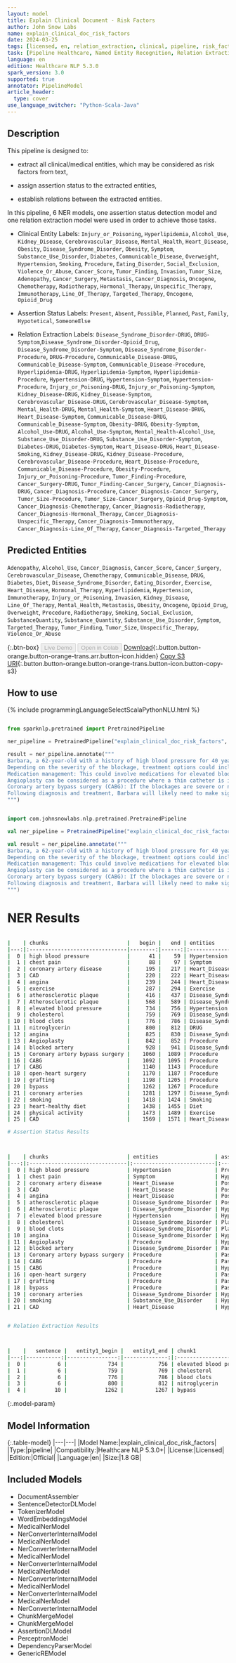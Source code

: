 ```yaml
---
layout: model
title: Explain Clinical Document - Risk Factors
author: John Snow Labs
name: explain_clinical_doc_risk_factors
date: 2024-03-25
tags: [licensed, en, relation_extraction, clinical, pipeline, risk_factors, ner, assertion]
task: [Pipeline Healthcare, Named Entity Recognition, Relation Extraction, Assertion Status]
language: en
edition: Healthcare NLP 5.3.0
spark_version: 3.0
supported: true
annotator: PipelineModel
article_header:
  type: cover
use_language_switcher: "Python-Scala-Java"
---
```


## Description

This pipeline is designed to:

- extract all clinical/medical entities, which may be considered as risk factors from text,

- assign assertion status to the extracted entities,

- establish relations between the extracted entities.

In this pipeline, 6 NER models, one assertion status detection model and one relation extraction model were used in order to achieve those tasks.

- Clinical Entity Labels: `Injury_or_Poisoning`, `Hyperlipidemia`, `Alcohol_Use`, `Kidney_Disease`,  `Cerebrovascular_Disease`, `Mental_Health`, `Heart_Disease`, `Obesity`, `Disease_Syndrome_Disorder`, `Obesity`, `Symptom`, `Substance_Use_Disorder`, `Diabetes`, `Communicable_Disease`, `Overweight`, `Hypertension`, `Smoking`, `Procedure`, `Eating_Disorder`, `Social_Exclusion`, `Violence_Or_Abuse`, `Cancer_Score`, `Tumor_Finding`, `Invasion`, `Tumor_Size`, `Adenopathy`, `Cancer_Surgery`, `Metastasis`, `Cancer_Diagnosis`, `Oncogene`, `Chemotherapy`, `Radiotherapy`, `Hormonal_Therapy`, `Unspecific_Therapy`, `Immunotherapy`, `Line_Of_Therapy`, `Targeted_Therapy`, `Oncogene`, `Opioid_Drug`

- Assertion Status Labels: `Present`, `Absent`, `Possible`, `Planned`, `Past`, `Family`, `Hypotetical`, `SomeoneElse`

- Relation Extraction Labels: `Disease_Syndrome_Disorder-DRUG`, `DRUG-Symptom`,`Disease_Syndrome_Disorder-Opioid_Drug`, `Disease_Syndrome_Disorder-Symptom`,  `Disease_Syndrome_Disorder-Procedure`, `DRUG-Procedure`, `Communicable_Disease-DRUG`, `Communicable_Disease-Symptom`,  `Communicable_Disease-Procedure`, `Hyperlipidemia-DRUG`, `Hyperlipidemia-Symptom`, `Hyperlipidemia-Procedure`, `Hypertension-DRUG`, `Hypertension-Symptom`, `Hypertension-Procedure`, `Injury_or_Poisoning-DRUG`, `Injury_or_Poisoning-Symptom`, `Kidney_Disease-DRUG`, `Kidney_Disease-Symptom`, `Cerebrovascular_Disease-DRUG`, `Cerebrovascular_Disease-Symptom`,  `Mental_Health-DRUG`, `Mental_Health-Symptom`, `Heart_Disease-DRUG`, `Heart_Disease-Symptom`, `Communicable_Disease-DRUG`, `Communicable_Disease-Symptom`, `Obesity-DRUG`, `Obesity-Symptom`,  `Alcohol_Use-DRUG`, `Alcohol_Use-Symptom`, `Mental_Health-Alcohol_Use`,  `Substance_Use_Disorder-DRUG`, `Substance_Use_Disorder-Symptom`, `Diabetes-DRUG`, `Diabetes-Symptom`, `Heart_Disease-DRUG`, `Heart_Disease-Smoking`, `Kidney_Disease-DRUG`, `Kidney_Disease-Procedure`,  `Cerebrovascular_Disease-Procedure`, `Heart_Disease-Procedure`,  `Communicable_Disease-Procedure`, `Obesity-Procedure`, `Injury_or_Poisoning-Procedure`, `Tumor_Finding-Procedure`, `Cancer_Surgery-DRUG`, `Tumor_Finding-Cancer_Surgery`,  `Cancer_Diagnosis-DRUG`, `Cancer_Diagnosis-Procedure`,  `Cancer_Diagnosis-Cancer_Surgery`, `Tumor_Size-Procedure`,  `Tumor_Size-Cancer_Surgery`, `Opioid_Drug-Symptom`, `Cancer_Diagnosis-Chemotherapy`, `Cancer_Diagnosis-Radiotherapy`, `Cancer_Diagnosis-Hormonal_Therapy`, `Cancer_Diagnosis-Unspecific_Therapy`, `Cancer_Diagnosis-Immunotherapy`, `Cancer_Diagnosis-Line_Of_Therapy`, `Cancer_Diagnosis-Targeted_Therapy`

## Predicted Entities

`Adenopathy`, `Alcohol_Use`, `Cancer_Diagnosis`, `Cancer_Score`, `Cancer_Surgery`, `Cerebrovascular_Disease`, `Chemotherapy`, `Communicable_Disease`, `DRUG`, `Diabetes`, `Diet`, `Disease_Syndrome_Disorder`, `Eating_Disorder`, `Exercise`, `Heart_Disease`, `Hormonal_Therapy`, `Hyperlipidemia`, `Hypertension`, `Immunotherapy`, `Injury_or_Poisoning`, `Invasion`, `Kidney_Disease`, `Line_Of_Therapy`, `Mental_Health`, `Metastasis`, `Obesity`, `Oncogene`, `Opioid_Drug`, `Overweight`, `Procedure`, `Radiotherapy`, `Smoking`, `Social_Exclusion`, `SubstanceQuantity`, `Substance_Quantity`, `Substance_Use_Disorder`, `Symptom`, `Targeted_Therapy`, `Tumor_Finding`, `Tumor_Size`, `Unspecific_Therapy`, `Violence_Or_Abuse`


{:.btn-box}
<button class="button button-orange" disabled>Live Demo</button>
<button class="button button-orange" disabled>Open in Colab</button>
[Download](https://s3.amazonaws.com/auxdata.johnsnowlabs.com/clinical/models/explain_clinical_doc_risk_factors_en_5.3.0_3.0_1711373987295.zip){:.button.button-orange.button-orange-trans.arr.button-icon.hidden}
[Copy S3 URI](s3://auxdata.johnsnowlabs.com/clinical/models/explain_clinical_doc_risk_factors_en_5.3.0_3.0_1711373987295.zip){:.button.button-orange.button-orange-trans.button-icon.button-copy-s3}

## How to use



<div class="tabs-box" markdown="1">
{% include programmingLanguageSelectScalaPythonNLU.html %}
  
```python

from sparknlp.pretrained import PretrainedPipeline

ner_pipeline = PretrainedPipeline("explain_clinical_doc_risk_factors", "en", "clinical/models")

result = ner_pipeline.annotate("""
Barbara, a 62-year-old with a history of high blood pressure for 40 years, experiencing chest pain radiating down her left arm. These symptoms, combined with her risk factors, raise concerns for coronary artery disease (CAD) and potential angina. Her doctor recommends a Cardiopulmonary exercise test, where she'll walk on a treadmill while monitored for changes in heart rhythm and blood flow. If the test suggests atherosclerotic plaque buildup, a coronary angiogram might be necessary. This minimally invasive procedure uses X-rays and contrast dye to pinpoint any Atherosclerotic plaque buildup.
Depending on the severity of the blockage, treatment options could include:
Medication management: This could involve medications for elevated blood pressure, cholesterol, and blood clots, as well as nitroglycerin to relieve angina symptoms.
Angioplasty can be considered as a procedure where a thin catheter is inserted into a blocked artery and a tiny balloon is inflated to open it. A stent, a small wire mesh tube, might be placed to keep the artery open.
Coronary artery bypass surgery (CABG): If the blockages are severe or numerous, CABG might be necessary. This open-heart surgery involves grafting healthy blood vessels from another part of the body to bypass the blocked coronary arteries.
Following diagnosis and treatment, Barbara will likely need to make significant lifestyle changes, including quitting smoking, adopting a heart-healthy diet, and increasing physical activity. Regular doctor visits and medication adherence will be crucial to manage her CAD and prevent future complications.
""")

```
```scala

import com.johnsnowlabs.nlp.pretrained.PretrainedPipeline

val ner_pipeline = PretrainedPipeline("explain_clinical_doc_risk_factors", "en", "clinical/models")

val result = ner_pipeline.annotate("""
Barbara, a 62-year-old with a history of high blood pressure for 40 years, experiencing chest pain radiating down her left arm. These symptoms, combined with her risk factors, raise concerns for coronary artery disease (CAD) and potential angina. Her doctor recommends a Cardiopulmonary exercise test, where she'll walk on a treadmill while monitored for changes in heart rhythm and blood flow. If the test suggests atherosclerotic plaque buildup, a coronary angiogram might be necessary. This minimally invasive procedure uses X-rays and contrast dye to pinpoint any Atherosclerotic plaque buildup.
Depending on the severity of the blockage, treatment options could include:
Medication management: This could involve medications for elevated blood pressure, cholesterol, and blood clots, as well as nitroglycerin to relieve angina symptoms.
Angioplasty can be considered as a procedure where a thin catheter is inserted into a blocked artery and a tiny balloon is inflated to open it. A stent, a small wire mesh tube, might be placed to keep the artery open.
Coronary artery bypass surgery (CABG): If the blockages are severe or numerous, CABG might be necessary. This open-heart surgery involves grafting healthy blood vessels from another part of the body to bypass the blocked coronary arteries.
Following diagnosis and treatment, Barbara will likely need to make significant lifestyle changes, including quitting smoking, adopting a heart-healthy diet, and increasing physical activity. Regular doctor visits and medication adherence will be crucial to manage her CAD and prevent future complications.
""")

```
</div>

# NER Results

```bash

|    | chunks                         |   begin |   end | entities                  |
|---:|:-------------------------------|--------:|------:|:--------------------------|
|  0 | high blood pressure            |      41 |    59 | Hypertension              |
|  1 | chest pain                     |      88 |    97 | Symptom                   |
|  2 | coronary artery disease        |     195 |   217 | Heart_Disease             |
|  3 | CAD                            |     220 |   222 | Heart_Disease             |
|  4 | angina                         |     239 |   244 | Heart_Disease             |
|  5 | exercise                       |     287 |   294 | Exercise                  |
|  6 | atherosclerotic plaque         |     416 |   437 | Disease_Syndrome_Disorder |
|  7 | Atherosclerotic plaque         |     568 |   589 | Disease_Syndrome_Disorder |
|  8 | elevated blood pressure        |     734 |   756 | Hypertension              |
|  9 | cholesterol                    |     759 |   769 | Disease_Syndrome_Disorder |
| 10 | blood clots                    |     776 |   786 | Disease_Syndrome_Disorder |
| 11 | nitroglycerin                  |     800 |   812 | DRUG                      |
| 12 | angina                         |     825 |   830 | Disease_Syndrome_Disorder |
| 13 | Angioplasty                    |     842 |   852 | Procedure                 |
| 14 | blocked artery                 |     928 |   941 | Disease_Syndrome_Disorder |
| 15 | Coronary artery bypass surgery |    1060 |  1089 | Procedure                 |
| 16 | CABG                           |    1092 |  1095 | Procedure                 |
| 17 | CABG                           |    1140 |  1143 | Procedure                 |
| 18 | open-heart surgery             |    1170 |  1187 | Procedure                 |
| 19 | grafting                       |    1198 |  1205 | Procedure                 |
| 20 | bypass                         |    1262 |  1267 | Procedure                 |
| 21 | coronary arteries              |    1281 |  1297 | Disease_Syndrome_Disorder |
| 22 | smoking                        |    1418 |  1424 | Smoking                   |
| 23 | heart-healthy diet             |    1438 |  1455 | Diet                      |
| 24 | physical activity              |    1473 |  1489 | Exercise                  |
| 25 | CAD                            |    1569 |  1571 | Heart_Disease             |

# Assertion Status Results



|    | chunks                         | entities                  | assertion    |
|---:|:-------------------------------|:--------------------------|:-------------|
|  0 | high blood pressure            | Hypertension              | Present      |
|  1 | chest pain                     | Symptom                   | Hypothetical |
|  2 | coronary artery disease        | Heart_Disease             | Possible     |
|  3 | CAD                            | Heart_Disease             | Possible     |
|  4 | angina                         | Heart_Disease             | Possible     |
|  5 | atherosclerotic plaque         | Disease_Syndrome_Disorder | Possible     |
|  6 | Atherosclerotic plaque         | Disease_Syndrome_Disorder | Hypothetical |
|  7 | elevated blood pressure        | Hypertension              | Hypothetical |
|  8 | cholesterol                    | Disease_Syndrome_Disorder | Planned      |
|  9 | blood clots                    | Disease_Syndrome_Disorder | Planned      |
| 10 | angina                         | Disease_Syndrome_Disorder | Hypothetical |
| 11 | Angioplasty                    | Procedure                 | Hypothetical |
| 12 | blocked artery                 | Disease_Syndrome_Disorder | Past         |
| 13 | Coronary artery bypass surgery | Procedure                 | Past         |
| 14 | CABG                           | Procedure                 | Past         |
| 15 | CABG                           | Procedure                 | Hypothetical |
| 16 | open-heart surgery             | Procedure                 | Past         |
| 17 | grafting                       | Procedure                 | Past         |
| 18 | bypass                         | Procedure                 | Past         |
| 19 | coronary arteries              | Disease_Syndrome_Disorder | Hypothetical |
| 20 | smoking                        | Substance_Use_Disorder    | Hypothetical |
| 21 | CAD                            | Heart_Disease             | Hypothetical |


# Relation Extraction Results



|    |   sentence |   entity1_begin |   entity1_end | chunk1                  | entity1                   |   entity2_begin |   entity2_end | chunk2            | entity2                   | relation                            |   confidence |
|---:|-----------:|----------------:|--------------:|:------------------------|:--------------------------|----------------:|--------------:|:------------------|:--------------------------|:------------------------------------|-------------:|
|  0 |          6 |             734 |           756 | elevated blood pressure | Hypertension              |             800 |           812 | nitroglycerin     | DRUG                      | Hypertension-DRUG                   |            1 |
|  1 |          6 |             759 |           769 | cholesterol             | Disease_Syndrome_Disorder |             800 |           812 | nitroglycerin     | DRUG                      | Disease_Syndrome_Disorder-DRUG      |            1 |
|  2 |          6 |             776 |           786 | blood clots             | Disease_Syndrome_Disorder |             800 |           812 | nitroglycerin     | DRUG                      | Disease_Syndrome_Disorder-DRUG      |            1 |
|  3 |          6 |             800 |           812 | nitroglycerin           | DRUG                      |             825 |           830 | angina            | Disease_Syndrome_Disorder | DRUG-Disease_Syndrome_Disorder      |            1 |
|  4 |         10 |            1262 |          1267 | bypass                  | Procedure                 |            1281 |          1297 | coronary arteries | Disease_Syndrome_Disorder | Procedure-Disease_Syndrome_Disorder |            1 |


```

{:.model-param}
## Model Information

{:.table-model}
|---|---|
|Model Name:|explain_clinical_doc_risk_factors|
|Type:|pipeline|
|Compatibility:|Healthcare NLP 5.3.0+|
|License:|Licensed|
|Edition:|Official|
|Language:|en|
|Size:|1.8 GB|

## Included Models

- DocumentAssembler
- SentenceDetectorDLModel
- TokenizerModel
- WordEmbeddingsModel
- MedicalNerModel
- NerConverterInternalModel
- MedicalNerModel
- NerConverterInternalModel
- MedicalNerModel
- NerConverterInternalModel
- MedicalNerModel
- NerConverterInternalModel
- MedicalNerModel
- NerConverterInternalModel
- MedicalNerModel
- NerConverterInternalModel
- ChunkMergeModel
- ChunkMergeModel
- AssertionDLModel
- PerceptronModel
- DependencyParserModel
- GenericREModel
